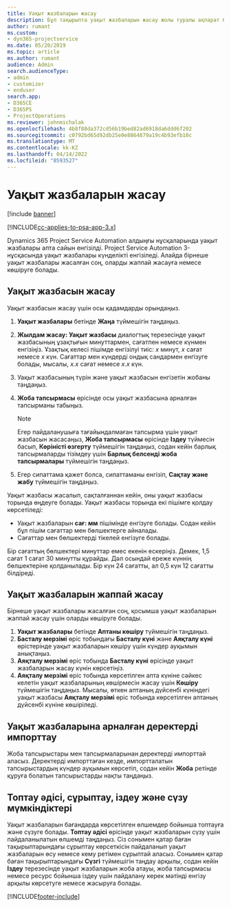 ```yaml
---
title: Уақыт жазбаларын жасау
description: Бұл тақырыпта уақыт жазбаларын жасау жолы туралы ақпарат берілген.
author: rumant
ms.custom:
- dyn365-projectservice
ms.date: 05/20/2019
ms.topic: article
ms.author: rumant
audience: Admin
search.audienceType:
- admin
- customizer
- enduser
search.app:
- D365CE
- D365PS
- ProjectOperations
ms.reviewer: johnmichalak
ms.openlocfilehash: 4b8f88da372cd56b19bed82ad6918da6ddd6f202
ms.sourcegitcommit: c0792bd65d92db25e0e8864879a19c4b93efb10c
ms.translationtype: MT
ms.contentlocale: kk-KZ
ms.lasthandoff: 04/14/2022
ms.locfileid: "8593527"
---
```

# <a name="create-time-entries"></a>Уақыт жазбаларын жасау

[!include [banner](../includes/psa-now-project-operations.md)]

[!INCLUDE[cc-applies-to-psa-app-3.x](../includes/cc-applies-to-psa-app-3x.md)]

Dynamics 365 Project Service Automation алдыңғы нұсқаларында уақыт жазбалары апта сайын енгізілді. Project Service Automation 3-нұсқасында уақыт жазбалары күнделікті енгізіледі. Алайда бірнеше уақыт жазбалары жасалған соң, оларды жаппай жасауға немесе көшіруге болады.

## <a name="create-a-time-entry"></a>Уақыт жазбасын жасау

Уақыт жазбасын жасау үшін осы қадамдарды орындаңыз.

1. **Уақыт жазбалары** бетінде **Жаңа** түймешігін таңдаңыз.
2. **Жылдам жасау: Уақыт жазбасы** диалогтық терезесінде уақыт жазбасының ұзақтығын минуттармен, сағатпен немесе күнмен енгізіңіз. Ұзақтық келесі пішімде енгізілуі тиіс: *x* минут, *x* сағат немесе *x* күн. Сағаттар мен күндерді ондық сандармен енгізуге болады, мысалы, *x.x* сағат немесе *x.x* күн.
3. Уақыт жазбасының түрін және уақыт жазбасын енгізетін жобаны таңдаңыз.
4. **Жоба тапсырмасы** өрісінде осы уақыт жазбасына арналған тапсырманы табыңыз.

    > [!NOTE]
    > Егер пайдаланушыға тағайындалмаған тапсырма үшін уақыт жазбасын жасасаңыз, **Жоба тапсырмасы** өрісінде **Іздеу** түймесін басып, **Көріністі өзгерту** түймешігін таңдаңыз, содан кейін барлық тапсырмаларды тізімдеу үшін **Барлық белсенді жоба тапсырмалары** түймешігін таңдаңыз.

5. Егер сипаттама қажет болса, сипаттаманы енгізіп, **Сақтау және жабу** түймешігін таңдаңыз.

Уақыт жазбасы жасалып, сақталғаннан кейін, оны уақыт жазбасы торында өңдеуге болады. Уақыт жазбасы торында екі пішімге қолдау көрсетіледі:

- Уақыт жазбаларын **сағ: мм** пішімінде енгізуге болады. Содан кейін бұл пішім сағаттар мен бөлшектерге айналады.
- Сағаттар мен бөлшектерді тікелей енгізуге болады.

Бір сағаттың бөлшектері минуттар емес екенін ескеріңіз. Демек, 1,5 сағат 1 сағат 30 минутты құрайды. Дәл осындай ереже күннің бөлшектеріне қолданылады. Бір күн 24 сағатты, ал 0,5 күн 12 сағатты білдіреді.

## <a name="bulk-create-time-entries"></a>Уақыт жазбаларын жаппай жасау

Бірнеше уақыт жазбалары жасалған соң, қосымша уақыт жазбаларын жаппай жасау үшін оларды көшіруге болады.

1. **Уақыт жазбалары** бетінде **Аптаны көшіру** түймешігін таңдаңыз.
2. **Басталу мерзімі** өріс тобындағы **Басталу күні** және **Аяқталу күні** өрістерінде уақыт жазбаларын көшіру үшін күндер ауқымын анықтаңыз.
3. **Аяқталу мерзімі** өріс тобында **Басталу күні** өрісінде уақыт жазбаларын жасау күнін көрсетіңіз.
4. **Аяқталу мерзімі** өріс тобында көрсетілген апта күніне сәйкес келетін уақыт жазбаларының көшірмесін жасау үшін **Көшіру** түймешігін таңдаңыз. Мысалы, өткен аптаның дүйсенбі күніндегі уақыт жазбасы **Аяқталу мерзімі** өріс тобында көрсетілген аптаның дүйсенбі күніне көшіріледі.

## <a name="import-data-for-time-entries"></a>Уақыт жазбаларына арналған деректерді импорттау

Жоба тапсырыстары мен тапсырмаларынан деректерді импорттай аласыз. Деректерді импорттаған кезде, импортталатын тапсырыстардың күндер ауқымын көрсетіп, содан кейін **Жоба** ретінде құруға болатын тапсырыстарды нақты таңдаңыз.

## <a name="group-by-sort-search-and-filter-capabilities"></a>Топтау әдісі, сұрыптау, іздеу және сүзу мүмкіндіктері

Уақыт жазбаларын бағандарда көрсетілген өлшемдер бойынша топтауға және сүзуге болады. **Топтау әдісі** өрісінде уақыт жазбаларын сүзу үшін пайдаланылатын өлшемді таңдаңыз. Сіз сонымен қатар баған тақырыптарындағы сұрыптау көрсеткісін пайдаланып уақыт жазбаларын өсу немесе кему ретімен сұрыптай аласыз. Сонымен қатар баған тақырыптарындағы **Сүзгі** түймешігін таңдау арқылы, содан кейін **Іздеу** терезесінде уақыт жазбаларын жоба атауы, жоба тапсырмасы немесе ресурс бойынша іздеу үшін пайдалану керек мәтінді енгізу арқылы көрсетуге немесе жасыруға болады.


[!INCLUDE[footer-include](../includes/footer-banner.md)]
